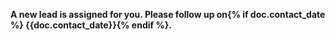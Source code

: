 <b>A new lead is assigned for you. Please follow up on{% if doc.contact_date %} {{doc.contact_date}}{% endif %}.</b>